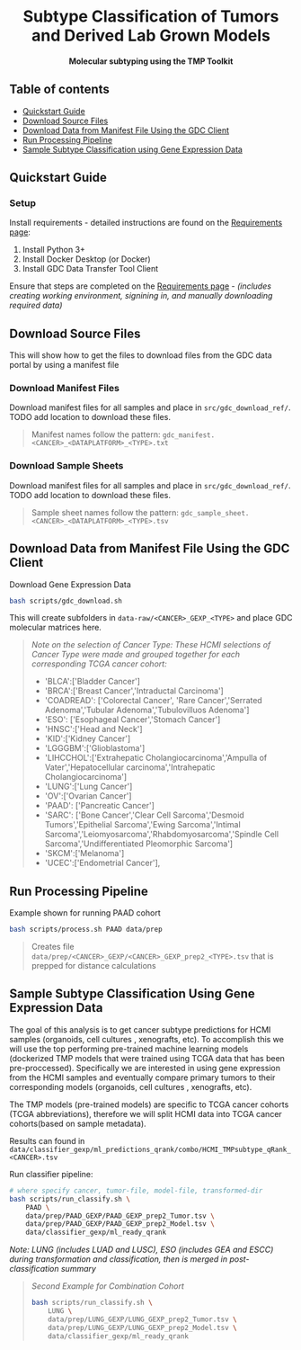 <h1 align="center">Subtype Classification of Tumors and Derived Lab Grown Models</h1>
<h4 align="center">Molecular subtyping using the TMP Toolkit</h4>


## Table of contents
- [Quickstart Guide](#quickstart-guide)
- [Download Source Files](#download-source-files)
- [Download Data from Manifest File Using the GDC Client](#download-data-from-manifest-file-using-the-gdc-client)
- [Run Processing Pipeline](#run-processing-pipeline)
- [Sample Subtype Classification using Gene Expression Data](#sample-subtype-classification-using-gene-expression-data)


## Quickstart Guide

### Setup

Install requirements - detailed instructions are found on the [Requirements page](doc/requirements.md):

1. Install Python 3+
2. Install Docker Desktop (or Docker)
4. Install GDC Data Transfer Tool Client

Ensure that steps are completed on the [Requirements page](doc/requirements.md) - *(includes creating working environment, signining in, and manually downloading required data)*

## Download Source Files

This will show how to get the files to download files from the GDC data portal by using a manifest file

### Download Manifest Files

Download manifest files for all samples and place in `src/gdc_download_ref/`. TODO add location to download these files.

> Manifest names follow the pattern: `gdc_manifest.<CANCER>_<DATAPLATFORM>_<TYPE>.txt`

### Download Sample Sheets

Download manifest files for all samples and place in `src/gdc_download_ref/`. TODO add location to download these files.

> Sample sheet names follow the pattern: `gdc_sample_sheet.<CANCER>_<DATAPLATFORM>_<TYPE>.tsv`

## Download Data from Manifest File Using the GDC Client
Download Gene Expression Data
```bash
bash scripts/gdc_download.sh
```

This will create subfolders in `data-raw/<CANCER>_GEXP_<TYPE>` and place GDC molecular matrices here.

> *Note on the selection of Cancer Type: These HCMI selections of Cancer Type were made and grouped together for each corresponding TCGA cancer cohort:*
>
> + 'BLCA':['Bladder Cancer']
> + 'BRCA':['Breast Cancer','Intraductal Carcinoma']
> + 'COADREAD': ['Colorectal Cancer', 'Rare Cancer','Serrated Adenoma','Tubular Adenoma','Tubulovilluos Adenoma']
> + 'ESO': ['Esophageal Cancer','Stomach Cancer']
> + 'HNSC':['Head and Neck']
> + 'KID':['Kidney Cancer']
> + 'LGGGBM':['Glioblastoma']
> + 'LIHCCHOL':['Extrahepatic Cholangiocarcinoma','Ampulla of Vater','Hepatocellular carcinoma','Intrahepatic Cholangiocarcinoma']
> + 'LUNG':['Lung Cancer']
> + 'OV':['Ovarian Cancer']
> + 'PAAD': ['Pancreatic Cancer']
> + 'SARC': ['Bone Cancer','Clear Cell Sarcoma','Desmoid Tumors','Epithelial Sarcoma','Ewing Sarcoma','Intimal Sarcoma','Leiomyosarcoma','Rhabdomyosarcoma','Spindle Cell Sarcoma','Undifferentiated Pleomorphic Sarcoma']
> + 'SKCM':['Melanoma']
> + 'UCEC':['Endometrial Cancer'],


## Run Processing Pipeline
Example shown for running PAAD cohort
```bash
bash scripts/process.sh PAAD data/prep
```

> Creates file `data/prep/<CANCER>_GEXP/<CANCER>_GEXP_prep2_<TYPE>.tsv` that is prepped for distance calculations

## Sample Subtype Classification Using Gene Expression Data
The goal of this analysis is to get cancer subtype predictions for HCMI samples (organoids, cell cultures , xenografts, etc). To accomplish this we will use the top performing pre-trained machine learning models (dockerized TMP models that were trained using TCGA data that has been pre-proccessed). Specifically we are interested in using gene expression from the HCMI samples and eventually compare primary tumors to their corresponding models (organoids, cell cultures , xenografts, etc).

The TMP models (pre-trained models) are specific to TCGA cancer cohorts (TCGA abbreviations), therefore we will split HCMI data into TCGA cancer cohorts(based on sample metadata).

Results can found in `data/classifier_gexp/ml_predictions_qrank/combo/HCMI_TMPsubtype_qRank_<CANCER>.tsv `


Run classifier pipeline:
```bash
# where specify cancer, tumor-file, model-file, transformed-dir
bash scripts/run_classify.sh \
    PAAD \
    data/prep/PAAD_GEXP/PAAD_GEXP_prep2_Tumor.tsv \
    data/prep/PAAD_GEXP/PAAD_GEXP_prep2_Model.tsv \
    data/classifier_gexp/ml_ready_qrank
```

*Note: LUNG (includes LUAD and LUSC), ESO (includes GEA and ESCC) during transformation and classification, then is merged in post-classification summary*

> *Second Example for Combination Cohort*
> ```bash
> bash scripts/run_classify.sh \
>     LUNG \
>     data/prep/LUNG_GEXP/LUNG_GEXP_prep2_Tumor.tsv \
>     data/prep/LUNG_GEXP/LUNG_GEXP_prep2_Model.tsv \
>     data/classifier_gexp/ml_ready_qrank 
> ```
